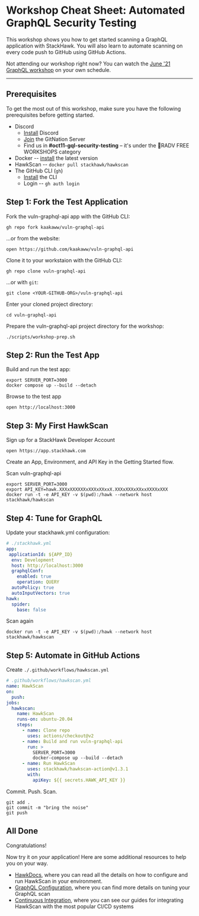 # Workshop Cheat Sheet: Automated GraphQL Security Testing

This workshop shows you how to get started scanning a GraphQL application with StackHawk. You will also learn to automate scanning on every code push to GitHub using GitHub Actions.

Not attending our workshop right now? You can watch the [June '21 GraphQL workshop](https://www.youtube.com/watch?v=7SiYpZYDlEg) on your own schedule.

---

## Prerequisites

To get the most out of this workshop, make sure you have the following prerequisites before getting started.

* Discord 
  * [Install](https://discord.com/) Discord
  * [Join](https://discord.gg/2XsFrkMVdc) the GitNation Server
  * Find us in **#oct11-gql-security-testing** – it's under the 🧩RADV FREE WORKSHOPS category
* Docker -- [install](https://docs.docker.com/get-docker) the latest version
* HawkScan -- ```docker pull stackhawk/hawkscan```
* The GitHub CLI (`gh`)
  * [Install](https://github.com/cli/cli#installation) the CLI
  * Login -- ```gh auth login```

## Step 1: Fork the Test Application

Fork the vuln-graphql-api app with the GitHub CLI:

```shell
gh repo fork kaakaww/vuln-graphql-api
```

...or from the website:

```shell
open https://github.com/kaakaww/vuln-graphql-api
```

Clone it to your workstaion with the GitHub CLI:

```shell
gh repo clone vuln-graphql-api
```

...or with `git`:

```shell
git clone <YOUR-GITHUB-ORG>/vuln-graphql-api
```

Enter your cloned project directory:

```shell
cd vuln-graphql-api
```

Prepare the vuln-graphql-api project directory for the workshop:

```shell
./scripts/workshop-prep.sh
```

## Step 2: Run the Test App

Build and run the test app:

```shell
export SERVER_PORT=3000
docker compose up --build --detach
```

Browse to the test app

```shell
open http://localhost:3000
```

## Step 3: My First HawkScan

Sign up for a StackHawk Developer Account

```shell
open https://app.stackhawk.com
```

Create an App, Environment, and API Key in the Getting Started flow.

Scan vuln-graphql-api

```shell
export SERVER_PORT=3000
export API_KEY=hawk.XXXxXXXXXXxXXXxXXxxX.XXXxXXXxXXxxXXXXxXXX
docker run -t -e API_KEY -v $(pwd):/hawk --network host stackhawk/hawkscan
```

## Step 4: Tune for GraphQL

Update your stackhawk.yml configuration:

```yaml
# ./stackhawk.yml
app:
 applicationId: ${APP_ID}
  env: Development
  host: http://localhost:3000
  graphqlConf:
    enabled: true
    operation: QUERY
  autoPolicy: true
  autoInputVectors: true
hawk:
  spider:
    base: false
```

Scan again

```shell
docker run -t -e API_KEY -v $(pwd):/hawk --network host stackhawk/hawkscan
```

## Step 5: Automate in GitHub Actions

Create `./.github/workflows/hawkscan.yml`

```yaml
# .github/workflows/hawkscan.yml
name: HawkScan
on:
  push:
jobs:
  hawkscan:
    name: HawkScan
    runs-on: ubuntu-20.04
    steps:
      - name: Clone repo
        uses: actions/checkout@v2
      - name: Build and run vuln-graphql-api
        run: >
          SERVER_PORT=3000
          docker-compose up --build --detach
      - name: Run HawkScan
        uses: stackhawk/hawkscan-action@v1.3.1
        with:
          apiKey: ${{ secrets.HAWK_API_KEY }}
```

Commit. Push. Scan.

```shell
git add .
git commit -m "bring the noise"
git push
```

## All Done

Congratulations!

Now try it on *your* application! Here are some additional resources to help you on your way.

* [HawkDocs](https://docs.stackhawk.com), where you can read all the details on how to configure and run HawkScan in your environment.
* [GraphQL Configuration](https://docs.stackhawk.com/hawkscan/configuration/graphql-configuration.html), where you can find more details on tuning your GraphQL scan
* [Continuous Integration](https://docs.stackhawk.com/continuous-integration/), where you can see our guides for integrating HawkScan with the most popular CI/CD systems
